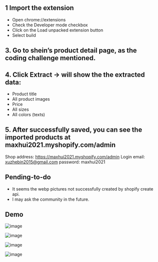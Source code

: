 ## 1 Import the extension
* Open chrome://extensions
* Check the Developer mode checkbox
* Click on the Load unpacked extension button
* Select build

## 3. Go to shein’s product detail page, as the coding challenge mentioned.

## 4. Click Extract -> will show the the extracted data:
* Product title
* All product images
* Price
* All sizes
* All colors (texts)

## 5. After successfully saved, you can see the imported products at maxhui2021.myshopify.com/admin

Shop address: https://maxhui2021.myshopify.com/admin
Login email: xuzhebin2015@gmail.com
password: maxhui2021
## Pending-to-do

* It seems the webp pictures not successfully created by shopify create api.
* I may ask the community in the future.
## Demo 
![image](https://user-images.githubusercontent.com/51693396/128052899-725c4b16-5b52-4632-9078-3dde3d02f26d.png)

![image](https://user-images.githubusercontent.com/51693396/128052923-88f2980c-8e1e-41c6-8776-b27a1af92d42.png)

![image](https://user-images.githubusercontent.com/51693396/128052935-d3cb9889-c610-471b-a10f-9d437684e757.png)

![image](https://user-images.githubusercontent.com/51693396/128052940-abfe695e-67da-47ea-9576-fe62190650b0.png)
